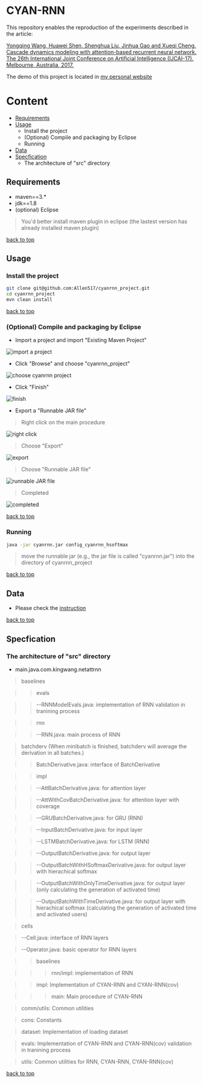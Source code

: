 # CYAN-RNN

This repository enables the reproduction of the experiments described in the article:

[Yongqing Wang, Huawei Shen, Shenghua Liu, Jinhua Gao and Xueqi Cheng. Cascade dynamics modeling with attention-based recurrent neural network. The 26th International Joint Conference on Artificial Intelligence (IJCAI-17). Melbourne, Australia, 2017.](https://www.ijcai.org/proceedings/2017/0416.pdf)

The demo of this project is located in
[my personal website](http://yongqwang.com/public/res_dat/UAI_demo.tar.gz)

# Content
* [Requirements](#requirements)
* [Usage](#usage)
   * Install the project
   * (Optional) Compile and packaging by Eclipse
   * Running
* [Data](#data)
* [Specfication](#specfication)
   * The architecture of "src" directory

## Requirements

- maven==3.*
- jdk==1.8
- (optional) Eclipse
> You'd better install maven plugin in eclipse (the lastest version has already installed maven plugin)

[back to top](#readme)

## Usage

### Install the project

```bash
git clone git@github.com:Allen517/cyanrnn_project.git
cd cyanrnn_project
mvn clean install

```

[back to top](#readme)

### (Optional) Compile and packaging by Eclipse

* Import a project and import "Existing Maven Project"

![import a project](figs/s1.png)

* Click "Browse" and choose "cyanrnn_project"

![choose cyanrnn project](figs/s2.png)

* Click "Finish"

![finish](figs/s3.png)

* Export a "Runnable JAR file"

> Right click on the main procedure

![right click](figs/s4.png)

> Choose "Export"

![export](figs/s5.png)

> Choose "Runnable JAR file"

![runnable JAR file](figs/s6.png)

> Completed

![completed](figs/s7.png)

[back to top](#readme)

### Running

```bash
java -jar cyanrnn.jar config_cyanrnn_hsoftmax

```
> move the runnable jar (e.g., the jar file is called "cyanrnn.jar") into the directory of cyanrnn_project

[back to top](#readme)

## Data

* Please check the [instruction](data/spec.md)

[back to top](#readme)

## Specfication

### The architecture of "src" directory

* main.java.com.kingwang.netattrnn

> baselines

>> evals

>> --RNNModelEvals.java: implementation of RNN validation in tranining process

>> rnn

>> --RNN.java: main process of RNN

> batchderv (When minibatch is finished, batchderv will average the derivation in all batches.)

>> BatchDerivative.java: interface of BatchDerivative

>> impl

>> --AttBatchDerivative.java: for attention layer

>> --AttWithCovBatchDerivative.java: for attention layer with coverage

>> --GRUBatchDerivative.java: for GRU (RNN)

>> --InputBatchDerivative.java: for input layer

>> --LSTMBatchDerivative.java: for LSTM (RNN)

>> --OutputBatchDerivative.java: for output layer

>> --OutputBatchWithHSoftmaxDerivative.java: for output layer with hierachical softmax

>> --OutputBatchWithOnlyTimeDerivative.java: for output layer (only calculating the generation of activated time)

>> --OutputBatchWithTimeDerivative.java: for output layer with hierachical softmax (calculating the generation of activated time and activated users)

> cells

> --Cell.java: interface of RNN layers

> --Operator.java: basic operator for RNN layers

>> baselines

>>> rnn/impl: implementation of RNN

>> impl: Implementation of CYAN-RNN and CYAN-RNN(cov)

>>> main: Main procedure of CYAN-RNN

> comm/utils: Common utilities

> cons: Constants

> dataset: Implementation of loading dataset

> evals: Implementation of CYAN-RNN and CYAN-RNN(cov) validation in tranining process
 
> utils: Common utilities for RNN, CYAN-RNN, CYAN-RNN(cov)

[back to top](#readme)
